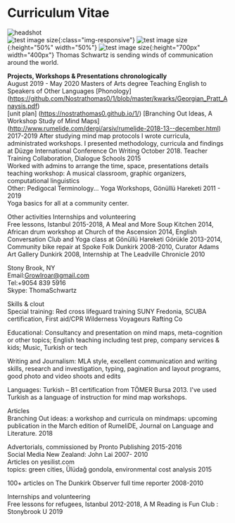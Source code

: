 # Curriculum Vitae  
![headshot](https://github.com/Nostrathomas0/c_v/blob/master/assets/green%20_triangle.jpg)  
![test image size](/img/post-bg-2015.jpg){:class="img-responsive"}
![test image size](/img/post-bg-2015.jpg){:height="50%" width="50%"}
![test image size](/img/post-bg-2015.jpg){:height="700px" width="400px"}
  Thomas Schwartz is sending winds of communication around the world.

  **Projects, Workshops & Presentations chronologically**  
August 2019 - May 2020 
Masters of Arts degree Teaching English to Speakers of Other Languages
[Phonology] (https://github.com/Nostrathomas0/1/blob/master/kwarks/Georgian_Pratt_Anaysis.pdf)  
[unit plan] (https://nostrathomas0.github.io/1/)
[Branching Out Ideas, A Workshop Study of Mind Maps] (http://www.rumelide.com/dergi/arsiv/rumelide-2018-13--december.html) 2017-2019
After studying mind map protocols I wrote curricula, administrated workshops. I presented methodology, curricula and findings at Düzge International Conference On Writing	 October 2018.
Teacher Training Collaboration, Dialogue Schools	2015  
Worked with admins to arrange the time, space, presentations details  
teaching workshop: A musical classroom, graphic organizers, computational linguistics  
Other: Pedigocal Terminology... 
Yoga Workshops, Gönüllü Hareketi	2011 - 2019  
Yoga basics for all at a community center.  

  Other activities
Internships and volunteering  
Free lessons, Istanbul 2015-2018, A Meal and More Soup Kitchen 2014, African drum workshop at Church of the Ascension 2014, English Conversation Club and Yoga class at Gönüllü Hareketi Görükle 2013-2014, Community bike repair at Spoke Folk Dunkirk 2008-2010, Curator Adams Art Gallery Dunkirk 2008, Internship at The Leadville Chronicle 2010

Stony Brook, NY  
Email:Growlroar@gmail.com  
Tel:+9054 839 5916  
	Skype: ThomaSchwartz  
   
Skills & clout  
Special training: Red cross lifeguard training SUNY Fredonia, SCUBA certification, First aid/CPR Wilderness Voyageurs Rafting Co

Educational: Consultancy and presentation on mind maps, meta-cognition or other topics; English teaching including test prep, company services & kids; Music, Turkish or tech

Writing and Journalism: MLA style, excellent communication and writing skills, research and investigation, typing, pagination and layout programs, good photo and video shoots and edits 

Languages: Turkish – B1 certification from TÖMER Bursa 2013. I've used Turkish as a language of instruction for mind map workshops.

Articles  
Branching Out ideas: a workshop and curricula on mindmaps: upcoming publication in the March edition of RumeliDE, Journal on Language and Literature.	        2018

Advertorials, commissioned by Pronto Publishing		           2015-2016  
Social Media New Zealand: John Lai                            2007- 2010  
Articles on yesilist.com  
topics: green cities, Ülüdağ gondola, environmental cost analysis           2015  

100+ articles on The Dunkirk Observer full time reporter  2008-2010 

Internships and volunteering  
Free lessons for refugees, Istanbul 2012-2018, A M
Reading is Fun Club : Stonybrook U 2019
